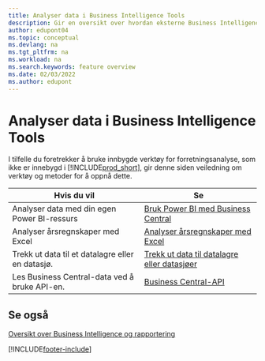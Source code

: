 ```yaml
---
title: Analyser data i Business Intelligence Tools
description: Gir en oversikt over hvordan eksterne Business Intelligence-verktøy kan samhandle med Business Central-data.
author: edupont04
ms.topic: conceptual
ms.devlang: na
ms.tgt_pltfrm: na
ms.workload: na
ms.search.keywords: feature overview
ms.date: 02/03/2022
ms.author: edupont
---
```

# <a name="analyze-data-in-business-intelligence-tools" />Analyser data i Business Intelligence Tools

I tilfelle du foretrekker å bruke innbygde verktøy for forretningsanalyse, som ikke er innebygd i [!INCLUDE[prod_short](includes/prod_short.md)], gir denne siden veiledning om verktøy og metoder for å oppnå dette.

| Hvis du vil | Se |
| --- | --- |
|Analyser data med din egen Power BI-ressurs| [Bruk Power BI med Business Central](admin-powerbi.md) |
|Analyser årsregnskaper med Excel| [Analyser årsregnskaper med Excel](finance-analyze-excel.md) |
|Trekk ut data til et datalagre eller en datasjø. |[Trekk ut data til datalagre eller datasjøer](/dynamics365/business-central/dev-itpro/performance/performance-developer#efficient-extracts-to-data-lakes-or-data-warehouses)|
|Les Business Central-data ved å bruke API-en.| [Business Central-API](/dynamics365/business-central/dev-itpro/api-reference/v2.0/)|

## <a name="see-also" />Se også

[Oversikt over Business Intelligence og rapportering](reports-use-reports.md)


[!INCLUDE[footer-include](includes/footer-banner.md)]
